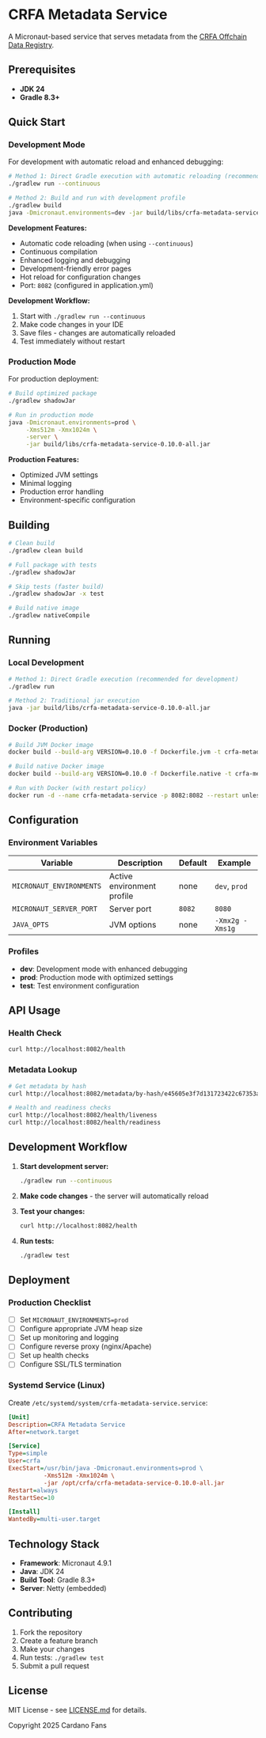 # CRFA Metadata Service

A Micronaut-based service that serves metadata from the [CRFA Offchain Data Registry](https://github.com/Cardano-Fans/crfa-offchain-data-registry).

## Prerequisites

- **JDK 24**
- **Gradle 8.3+**

## Quick Start

### Development Mode

For development with automatic reload and enhanced debugging:

```bash
# Method 1: Direct Gradle execution with automatic reloading (recommended)
./gradlew run --continuous

# Method 2: Build and run with development profile
./gradlew build
java -Dmicronaut.environments=dev -jar build/libs/crfa-metadata-service-0.10.0-all.jar
```

**Development Features:**
- Automatic code reloading (when using `--continuous`)
- Continuous compilation
- Enhanced logging and debugging
- Development-friendly error pages
- Hot reload for configuration changes
- Port: `8082` (configured in application.yml)

**Development Workflow:**
1. Start with `./gradlew run --continuous`
2. Make code changes in your IDE
3. Save files - changes are automatically reloaded
4. Test immediately without restart

### Production Mode

For production deployment:

```bash
# Build optimized package
./gradlew shadowJar

# Run in production mode
java -Dmicronaut.environments=prod \
     -Xms512m -Xmx1024m \
     -server \
     -jar build/libs/crfa-metadata-service-0.10.0-all.jar
```

**Production Features:**
- Optimized JVM settings
- Minimal logging
- Production error handling
- Environment-specific configuration

## Building

```bash
# Clean build
./gradlew clean build

# Full package with tests
./gradlew shadowJar

# Skip tests (faster build)
./gradlew shadowJar -x test

# Build native image
./gradlew nativeCompile
```

## Running

### Local Development
```bash
# Method 1: Direct Gradle execution (recommended for development)
./gradlew run

# Method 2: Traditional jar execution
java -jar build/libs/crfa-metadata-service-0.10.0-all.jar
```

### Docker (Production)
```bash
# Build JVM Docker image
docker build --build-arg VERSION=0.10.0 -f Dockerfile.jvm -t crfa-metadata-service:jvm .

# Build native Docker image
docker build --build-arg VERSION=0.10.0 -f Dockerfile.native -t crfa-metadata-service:native .

# Run with Docker (with restart policy)
docker run -d --name crfa-metadata-service -p 8082:8082 --restart unless-stopped crfa-metadata-service:jvm
```

## Configuration

### Environment Variables

| Variable | Description | Default | Example |
|----------|-------------|---------|---------|
| `MICRONAUT_ENVIRONMENTS` | Active environment profile | none | `dev`, `prod` |
| `MICRONAUT_SERVER_PORT` | Server port | `8082` | `8080` |
| `JAVA_OPTS` | JVM options | none | `-Xmx2g -Xms1g` |

### Profiles

- **dev**: Development mode with enhanced debugging
- **prod**: Production mode with optimized settings
- **test**: Test environment configuration

## API Usage

### Health Check
```bash
curl http://localhost:8082/health
```

### Metadata Lookup
```bash
# Get metadata by hash
curl http://localhost:8082/metadata/by-hash/e45605e3f7d131723422c67353a3d2e0cccc06192e2e92efab9c8deb | jq "."

# Health and readiness checks
curl http://localhost:8082/health/liveness
curl http://localhost:8082/health/readiness
```

## Development Workflow

1. **Start development server:**
   ```bash
   ./gradlew run --continuous
   ```

2. **Make code changes** - the server will automatically reload

3. **Test your changes:**
   ```bash
   curl http://localhost:8082/health
   ```

4. **Run tests:**
   ```bash
   ./gradlew test
   ```

## Deployment

### Production Checklist

- [ ] Set `MICRONAUT_ENVIRONMENTS=prod`
- [ ] Configure appropriate JVM heap size
- [ ] Set up monitoring and logging
- [ ] Configure reverse proxy (nginx/Apache)
- [ ] Set up health checks
- [ ] Configure SSL/TLS termination

### Systemd Service (Linux)

Create `/etc/systemd/system/crfa-metadata-service.service`:

```ini
[Unit]
Description=CRFA Metadata Service
After=network.target

[Service]
Type=simple
User=crfa
ExecStart=/usr/bin/java -Dmicronaut.environments=prod \
          -Xms512m -Xmx1024m \
          -jar /opt/crfa/crfa-metadata-service-0.10.0-all.jar
Restart=always
RestartSec=10

[Install]
WantedBy=multi-user.target
```

## Technology Stack

- **Framework**: Micronaut 4.9.1
- **Java**: JDK 24
- **Build Tool**: Gradle 8.3+
- **Server**: Netty (embedded)

## Contributing

1. Fork the repository
2. Create a feature branch
3. Make your changes
4. Run tests: `./gradlew test`
5. Submit a pull request

## License

MIT License - see [LICENSE.md](LICENSE.md) for details.

Copyright 2025 Cardano Fans
